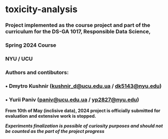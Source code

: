 # toxicity-analysis

### Project implemented as the course project and part of the curriculum for the DS-GA 1017, Responsible Data Science, 
### Spring 2024 Course
### NYU / UCU

### Authors and contibutors:
### • Dmytro Kushnir (kushnir_d@ucu.edu.ua / dk5143@nyu.edu)
### • Yurii Paniv (paniv@ucu.edu.ua / yp2827@nyu.edu)


**From 10th of May (inclisive data), 2024 project is officially submitted for evaluation and extensive work is stopped.**

**_Experiments finalization is possible of curiosity purposes and should not be counted as the part of the project progress_**